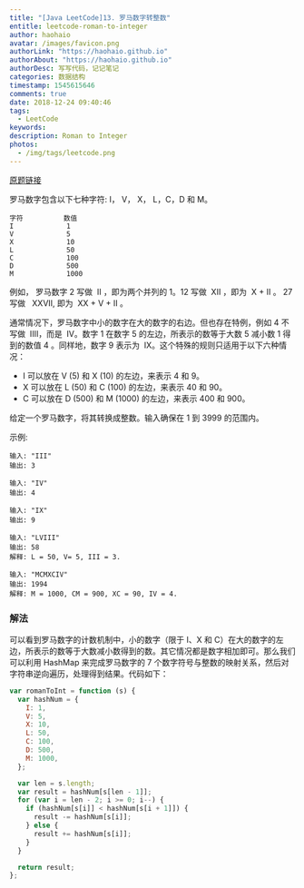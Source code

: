 ```yaml
---
title: "[Java LeetCode]13. 罗马数字转整数"
entitle: leetcode-roman-to-integer
author: haohaio
avatar: /images/favicon.png
authorLink: "https://haohaio.github.io"
authorAbout: "https://haohaio.github.io"
authorDesc: 写写代码，记记笔记
categories: 数据结构
timestamp: 1545615646
comments: true
date: 2018-12-24 09:40:46
tags:
  - LeetCode
keywords:
description: Roman to Integer
photos:
  - /img/tags/leetcode.png
---
```


[原题链接](https://leetcode-cn.com/problems/roman-to-integer/)

罗马数字包含以下七种字符: I， V， X， L，C，D 和 M。

```code
字符          数值
I             1
V             5
X             10
L             50
C             100
D             500
M             1000
```

例如， 罗马数字 2 写做  II ，即为两个并列的 1。12 写做  XII ，即为  X + II 。 27 写做   XXVII, 即为  XX + V + II 。

通常情况下，罗马数字中小的数字在大的数字的右边。但也存在特例，例如 4 不写做  IIII，而是  IV。数字 1 在数字 5 的左边，所表示的数等于大数 5 减小数 1 得到的数值 4 。同样地，数字 9 表示为  IX。这个特殊的规则只适用于以下六种情况：

- I 可以放在 V (5) 和 X (10) 的左边，来表示 4 和 9。
- X 可以放在 L (50) 和 C (100) 的左边，来表示 40 和 90。
- C 可以放在 D (500) 和 M (1000) 的左边，来表示 400 和 900。

给定一个罗马数字，将其转换成整数。输入确保在 1 到 3999 的范围内。

示例:

```code
输入: "III"
输出: 3

输入: "IV"
输出: 4

输入: "IX"
输出: 9

输入: "LVIII"
输出: 58
解释: L = 50, V= 5, III = 3.

输入: "MCMXCIV"
输出: 1994
解释: M = 1000, CM = 900, XC = 90, IV = 4.
```

### 解法

可以看到罗马数字的计数机制中，小的数字（限于 Ⅰ、X 和 C）在大的数字的左边，所表示的数等于大数减小数得到的数。其它情况都是数字相加即可。那么我们可以利用 HashMap 来完成罗马数字的 7 个数字符号与整数的映射关系，然后对字符串逆向遍历，处理得到结果。代码如下：

```js
var romanToInt = function (s) {
  var hashNum = {
    I: 1,
    V: 5,
    X: 10,
    L: 50,
    C: 100,
    D: 500,
    M: 1000,
  };

  var len = s.length;
  var result = hashNum[s[len - 1]];
  for (var i = len - 2; i >= 0; i--) {
    if (hashNum[s[i]] < hashNum[s[i + 1]]) {
      result -= hashNum[s[i]];
    } else {
      result += hashNum[s[i]];
    }
  }

  return result;
};
```
